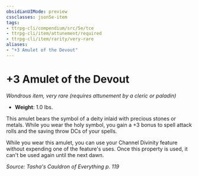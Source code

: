 ```yaml
---
obsidianUIMode: preview
cssclasses: json5e-item
tags:
- ttrpg-cli/compendium/src/5e/tce
- ttrpg-cli/item/attunement/required
- ttrpg-cli/item/rarity/very-rare
aliases: 
- "+3 Amulet of the Devout"
---
```

# +3 Amulet of the Devout
*Wondrous item, very rare (requires attunement by a cleric or paladin)*  

- **Weight**: 1.0 lbs.

This amulet bears the symbol of a deity inlaid with precious stones or metals. While you wear the holy symbol, you gain a +3 bonus to spell attack rolls and the saving throw DCs of your spells.

While you wear this amulet, you can use your Channel Divinity feature without expending one of the feature's uses. Once this property is used, it can't be used again until the next dawn.

*Source: Tasha's Cauldron of Everything p. 119*